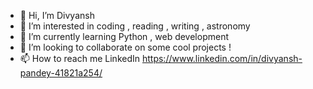 - 👋 Hi, I’m Divyansh
- 👀 I’m interested in coding , reading , writing , astronomy
- 🌱 I’m currently learning Python , web development
- 💞️ I’m looking to collaborate on some cool projects !
- 📫 How to reach me LinkedIn https://www.linkedin.com/in/divyansh-pandey-41821a254/

<!---
dp1136/dp1136 is a ✨ special ✨ repository because its `README.md` (this file) appears on your GitHub profile.
You can click the Preview link to take a look at your changes.
--->
